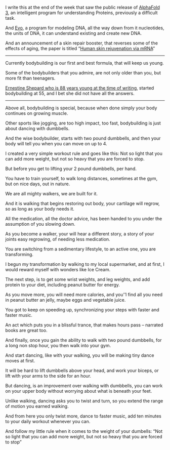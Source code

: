 I write this at the end of the week that saw the public release of [AlphaFold 3][1],
an intelligent program for understanding Proteins, previously a difficult task.

And [Evo][2], a program for modeling DNA, all the way down from it nucleotides,
the units of DNA, it can understand existing and create new DNA.

And an announcement of a skin repair booster, that reverses some of the effects of aging,
the paper is titled “[Human skin rejuvenation via mRNA][3]”

---

Currently bodybuilding is our first and best formula,
that will keep us young.

Some of the bodybuilders that you admire,
are not only older than you, but more fit than teenagers.

[Ernestine Shepard who is 88 years young at the time of writing][4],
started bodybuilding at 55, and I bet she did not have all the answers.

---

Above all, bodybuilding is special,
because when done simply your body continues on growing muscle.

Other sports like jogging, are too high impact, too fast,
bodybuilding is just about dancing with dumbbells.

And the wise bodybuilder, starts with two pound dumbbells,
and then your body will tell you when you can move on up to 4.

I created a very simple workout rule and goes like this:
Not so light that you can add more weight, but not so heavy that you are forced to stop.

But before you get to lifting your 2 pound dumbbells,
per hand.

You have to train yourself, to walk long distances,
sometimes at the gym, but on nice days, out in nature.

We are all mighty walkers,
we are built for it.

And it is walking that begins restoring out body,
your cartilage will regrow, so as long as your body needs it.

All the medication, all the doctor advice,
has been handed to you under the assumption of you slowing down.

As you become a walker, your will hear a different story,
a story of your joints easy regrowing, of needing less medication.

You are switching from a sedimentary lifestyle,
to an active one, you are transforming.

I begun my transformation by walking to my local supermarket,
and at first, I would reward myself with wonders like Ice Cream.

The next step, is to get some wrist weights, and leg weights,
and add protein to your diet, including peanut butter for energy.

As you move more, you will need more calories,
and you’’l find all you need in peanut butter an jelly, maybe eggs and vegetable juice.

You got to keep on speeding up,
synchronizing your steps with faster and faster music.

An act which puts you in a blissful trance,
that makes hours pass – narrated books are great too.

And finally, once you gain the ability to walk with two pound dumbbells,
for a long non stop hour, you then walk into your gym.

And start dancing, like with your walking,
you will be making tiny dance moves at first.

It will be hard to lift dumbbells above your head,
and work your biceps, or lift with your arms to the side for an hour.

But dancing, is an improvement over walking with dumbbells,
you can work on your upper body without worrying about what is beneath your feet.

Unlike walking, dancing asks you to twist and turn,
so you extend the range of motion you earned walking.

And from here you only twist more, dance to faster music,
add ten minutes to your daily workout whenever you can.

And follow my little rule when it comes to the weight of your dumbells:
“Not so light that you can add more weight, but not so heavy that you are forced to stop”

[1]: https://github.com/google-deepmind/alphafold3
[2]: https://github.com/evo-design/evo
[3]: https://www.biorxiv.org/content/10.1101/2024.11.12.623261v1
[4]: https://www.youtube.com/results?search_query=Ernestine+Shepard
